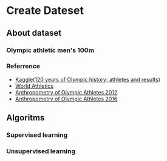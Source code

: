 # Create Dateset
## About dataset
### Olympic athletic men's 100m

### Referrence
- [Kaggle(120 years of Olympic history: athletes and results)](https://www.kaggle.com/datasets/heesoo37/120-years-of-olympic-history-athletes-and-results)
- [World Athletics](https://worldathletics.org/records/all-time-toplists/sprints/100-metres/all/men/senior?regionType=world&timing=electronic&windReading=regular&page=1&bestResultsOnly=true&firstDay=1900-01-01&lastDay=2024-03-14&maxResultsByCountry=all&eventId=10229630&ageCategory=senior)
- [Anthropometry of Olympic Athletes 2012](https://www.topendsports.com/events/summer/science/anthropometry-2012.htm)
- [Anthropometry of Olympic Athletes 2016](https://www.topendsports.com/events/summer/science/anthropometry-2016.htm)

## Algoritms
### Supervised learning
### Unsupervised learning